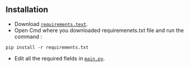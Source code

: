 ## Installation

* Download  [`requirements.text`](https://github.com/HarshPatel270698/PFetch/blob/master/requirements.txt).
* Open Cmd where you downloaded requiremenets.txt file and run the command :
```
pip install -r requirements.txt
```
* Edit all the required fields in [`main.py`](https://github.com/HarshPatel270698/PFetch/blob/master/fetch.py).